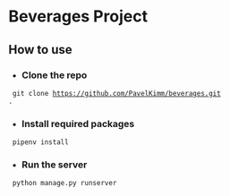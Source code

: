 # Beverages Project

## How to use
* ### Clone the repo
<code> git clone https://github.com/PavelKimm/beverages.git . </code>

* ### Install required packages
<code> pipenv install </code>

* ### Run the server
<code> python manage.py runserver </code>
